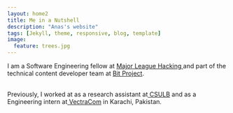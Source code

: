 ```yaml
---
layout: home2
title: Me in a Nutshell
description: "Anas's website"
tags: [Jekyll, theme, responsive, blog, template]
image:
  feature: trees.jpg
---
```


I am a Software Engineering fellow at <a href="https://fellowship.mlh.io/" target="_blank">Major League Hacking </a> 
and part  of the technical content developer team at <a href="https://www.bitproject.org/" target="_blank">Bit Project</a>.

<br />
Previously, I worked at as a research assistant at<a href="http://web.csulb.edu/~edemirca/hprl.html" target="_blank"> CSULB</a>
and as a Engineering intern at<a href="https://www.vectracom.com/" target="_blank"> VectraCom</a> in Karachi, Pakistan.

<br />



